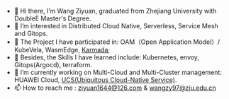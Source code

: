 - 👋 Hi there, I’m Wang Ziyuan, graduated from Zhejiang University with DoubleE Master's Degree.
- 👀 I’m interested in Distributed Cloud Native, Serverless, Service Mesh and Gitops.
- 🌱 The Project I have participated in: OAM（Open Application Model）/ KubeVela, WasmEdge, [Karmada](https://karmada.io/); 
- 🌱 Besides, the Skills I have learned include: Kubernetes, envoy, Gitops(Argocd), terraform.
- 💞️ I’m currently working on Multi-Cloud and Multi-Cluster management: 
      HUAWEI Cloud, [UCS(Ubiquitous Cloud-Native Service)](https://www.huaweicloud.com/product/ucs.html).
- 📫 How to reach me : ziyuan1644@126.com & wangzy97@zju.edu.cn


<!---
wangyuan249/wangyuan249 is a ✨ special ✨ repository because its `README.md` (this file) appears on your GitHub profile.
You can click the Preview link to take a look at your changes.
--->

